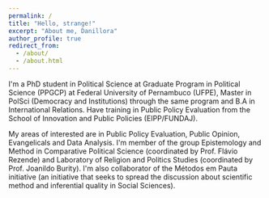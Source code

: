 ```yaml
---
permalink: /
title: "Hello, strange!"
excerpt: "About me, Danillora"
author_profile: true
redirect_from: 
  - /about/
  - /about.html
---
```


I'm a PhD student in Political Science at Graduate Program in Political Science (PPGCP) at Federal University of Pernambuco (UFPE), Master in PolSci (Democracy and Institutions) through the same program and B.A in International Relations. Have training in Public Policy Evaluation from the School of Innovation and Public Policies (EIPP/FUNDAJ). 

My areas of interested are in Public Policy Evaluation, Public Opinion, Evangelicals and Data Analysis. I'm member of the group Epistemology and Method in Comparative Political Science (coordinated by Prof. Flávio Rezende) and Laboratory of Religion and Politics Studies (coordinated by Prof. Joanildo Burity). 
I'm also collaborator of the Métodos em Pauta initiative (an initiative that seeks to spread the discussion about scientific method and inferential quality in Social Sciences).

